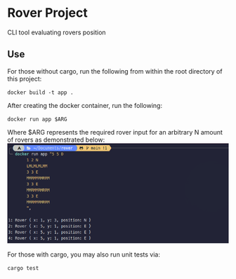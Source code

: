 # Rover Project
CLI tool evaluating rovers position

## Use
For those without cargo, run the following from within the root directory of this project:
```
docker build -t app .
```

After creating the docker container, run the following:

```
docker run app $ARG
```

Where $ARG represents the required rover input for an arbitrary N amount of rovers as demonstrated below:
![output](./images/output.png)

For those with cargo, you may also run unit tests via:
```
cargo test
```

